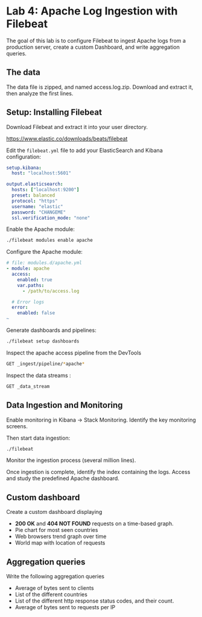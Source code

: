 # Lab 4: Apache Log Ingestion with Filebeat

The goal of this lab is to configure Filebeat to ingest Apache logs from a production server, create a custom Dashboard, and write aggregation queries.

## The data

The data file is zipped, and named access.log.zip. Download and extract it, then analyze the first lines.

## Setup: Installing Filebeat

Download Filebeat and extract it into your user directory.

https://www.elastic.co/downloads/beats/filebeat

Edit the `filebeat.yml` file to add your ElasticSearch and Kibana configuration:

```yaml
setup.kibana:
  host: "localhost:5601"

output.elasticsearch:
  hosts: ["localhost:9200"]
  preset: balanced
  protocol: "https"
  username: "elastic"
  password: "CHANGEME"
  ssl.verification_mode: "none"
```

Enable the Apache module:

```bash
./filebeat modules enable apache
```

Configure the Apache module:

```yaml
# file: modules.d/apache.yml
- module: apache
  access:
    enabled: true
    var.paths:
      - /path/to/access.log

  # Error logs
  error:
    enabled: false
~              
```

Generate dashboards and pipelines:

```bash
./filebeat setup dashboards
```

Inspect the apache access pipeline from the DevTools

```bash
GET _ingest/pipeline/*apache*
```

Inspect the data streams :

```bash
GET _data_stream
```

## Data Ingestion and Monitoring

Enable monitoring in Kibana → Stack Monitoring. Identify the key monitoring screens.

Then start data ingestion:

```bash
./filebeat
```

Monitor the ingestion process (several million lines).

Once ingestion is complete, identify the index containing the logs. Access and study the predefined Apache dashboard.

## Custom dashboard

Create a custom dashboard displaying

- **200 OK** and **404 NOT FOUND** requests on a time-based graph.
- Pie chart for most seen countries
- Web browsers trend graph over time
- World map with location of requests

## Aggregation queries

Write the following aggregation queries

- Average of bytes sent to clients
- List of the different countries
- List of the different http response status codes, and their count.
- Average of bytes sent to requests per IP

